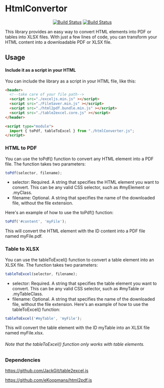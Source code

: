 # HtmlConvertor
<p align="center">
  <a href="https://www.npmjs.com/package/html-convertor?activeTab=readme"><img src="https://img.shields.io/npm/v/html-convertor" alt="Build Status"></a>
  <a href="https://github.com/cookieopjax/HtmlConvertor/blob/main/LICENSE"><img src="https://img.shields.io/github/license/cookieopjax/HtmlConvertor" alt="Build Status"></a>
</p>

This library provides an easy way to convert HTML elements into PDF or tables into XLSX files. With just a few lines of code, you can transform your HTML content into a downloadable PDF or XLSX file.

## Usage

#### Include it as a script in your HTML

You can include the library as a script in your HTML file, like this:
```html
<header>
  <!--take care of your file path-->
  <script src="./exceljs.min.js" ></script>
  <script src="./FileSaver.min.js" ></script>
  <script src="./html2pdf.bundle.min.js" ></script>
  <script src="./table2excel.core.js" ></script>
</header>

<script type="module">
  import { toPdf, tableToExcel } from "./htmlConverter.js";
</script>

```

### HTML to PDF
You can use the toPdf() function to convert any HTML element into a PDF file. The function takes two parameters:

```javascript
toPdf(selector, filename);
```

* selector: Required. A string that specifies the HTML element you want to convert. This can be any valid CSS selector, such as #myElement or .myClass.
* filename: Optional. A string that specifies the name of the downloaded file, without the file extension.


Here's an example of how to use the toPdf() function:

```javascript
toPdf('#content', 'myFile');
```

This will convert the HTML element with the ID content into a PDF file named myFile.pdf.


### Table to XLSX
You can use the tableToExcel() function to convert a table element into an XLSX file. The function takes two parameters:

```javascript
tableToExcel(selector, filename);
```

* selector: Required. A string that specifies the table element you want to convert. This can be any valid CSS selector, such as #myTable or .myTableClass.
* filename: Optional. A string that specifies the name of the downloaded file, without the file extension.
Here's an example of how to use the tableToExcel() function:

```javascript
tableToExcel('#myTable', 'myFile');
```

This will convert the table element with the ID myTable into an XLSX file named myFile.xlsx.

###### Note that the tableToExcel() function only works with table elements.


### Dependencies
https://github.com/JackGit/table2excel.js

https://github.com/eKoopmans/html2pdf.js